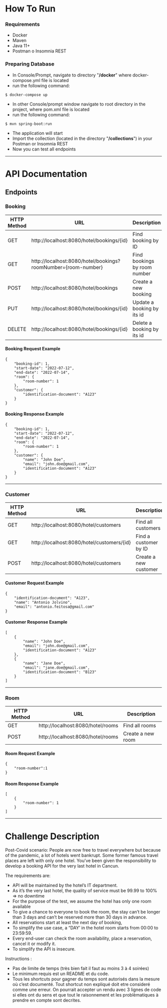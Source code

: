 # How To Run

### Requirements

* Docker
* Maven
* Java 11+
* Postman o Insomnia REST

### Preparing Database

* In Console/Prompt, navigate to directory "**/docker**" where docker-compose.yml file is located
* run the following command:

``` 
$ docker-compose up 
```

* In other Console/prompt window navigate to root directory in the project, where pom.xml file is located
* run the following command:

``` 
$ mvn spring-boot:run 
```

* The application will start
* Import the collection (located in the directory "**/collections**") in your Postman or Insomnia REST
* Now you can test all endpoints
---
# API Documentation

## Endpoints

### Booking

| HTTP Method | URL                                                           | Description                  |
|-------------|---------------------------------------------------------------|------------------------------|
| GET         | http://localhost:8080/hotel/bookings/{id}                     | Find booking by ID           |
| GET         | http://localhost:8080/hotel/bookings?roomNumber={room-number} | Find bookings by room number |
| POST        | http://localhost:8080/hotel/bookings                          | Create a new booking         |
| PUT         | http://localhost:8080/hotel/bookings/{id}                     | Update a booking by its id   |
| DELETE      | http://localhost:8080/hotel/bookings/{id}                     | Delete a booking by its id   |

#### Booking Request Example
```
{
	"booking-id": 1,
	"start-date": "2022-07-12",
	"end-date": "2022-07-14",
	"room": {
		"room-number": 1
	},
	"customer": {
		"identification-document": "A123"
	}
}
```

#### Booking Response Example
```
{
	"booking-id": 1,
	"start-date": "2022-07-12",
	"end-date": "2022-07-14",
	"room": {
		"room-number": 1
	},
	"customer": {
		"name": "John Doe",
		"email": "john.doe@gmail.com",
		"identification-document": "A123"
	}
}
```
---

### Customer

| HTTP Method | URL                                        | Description           |
|-------------|--------------------------------------------|-----------------------|
| GET         | http://localhost:8080/hotel/customers      | Find all customers    |
| GET         | http://localhost:8080/hotel/customers/{id} | Find a customer by ID |
| POST        | http://localhost:8080/hotel/customers      | Create a new customer |
#### Customer Request Example
```
{
	"identification-document": "A123",
	"name": "Antonio Jolvino",
	"email": "antonio.feitosa@gmail.com" 
}
```

#### Customer Response Example
```
[
	{
		"name": "John Doe",
		"email": "john.doe@gmail.com",
		"identification-document": "A123"
	},
	{
		"name": "Jane Doe",
		"email": "jane.doe@gmail.com",
		"identification-document": "B123"
	}
]
```
---

### Room

| HTTP Method | URL                               | Description       |
|-------------|-----------------------------------|-------------------|
| GET         | http://localhost:8080/hotel/rooms | Find all rooms    |
| POST        | http://localhost:8080/hotel/rooms | Create a new room |
#### Room Request Example
```
{
	"room-number":1
}
```

#### Room Response Example
```
[
	{
		"room-number": 1
	}
]
```
---
# Challenge Description

Post-Covid scenario:
People are now free to travel everywhere but because of the pandemic, a lot of hotels went bankrupt. Some former famous
travel places are left with only one hotel.
You’ve been given the responsibility to develop a booking API for the very last hotel in Cancun.

The requirements are:

* API will be maintained by the hotel’s IT department.
* As it’s the very last hotel, the quality of service must be 99.99 to 100% => no downtime
* For the purpose of the test, we assume the hotel has only one room available
* To give a chance to everyone to book the room, the stay can’t be longer than 3 days and can’t be reserved more than 30
  days in advance.
* All reservations start at least the next day of booking,
* To simplify the use case, a “DAY’ in the hotel room starts from 00:00 to 23:59:59.
* Every end-user can check the room availability, place a reservation, cancel it or modify it.
* To simplify the API is insecure.

Instructions :

* Pas de limite de temps (très bien fait il faut au moins 3 à 4 soirées)
* Le minimum requis est un README et du code.
* Tous les shortcuts pour gagner du temps sont autorisés dans la mesure où c’est documenté. Tout shortcut non expliqué
  doit etre consideré comme une erreur. On pourrait accepter un rendu avec 3 lignes de code si elles ont du sens et que
  tout le raisonnement et les problèmatiques à prendre en compte sont decrites.
